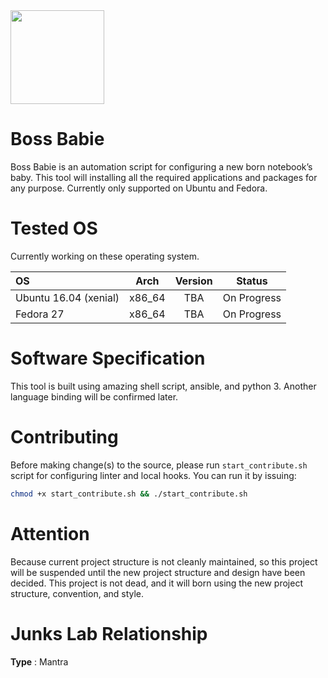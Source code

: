 <img src="https://vignette.wikia.nocookie.net/dreamworks/images/8/88/Boss-Image-400.png/revision/latest?cb=20170613004356" width="150">

# Boss Babie

Boss Babie is an automation script for configuring a new born notebook’s baby. This tool will installing all the required applications and packages for any purpose. Currently only supported on Ubuntu and Fedora.

# Tested OS

Currently working on these operating system.

| OS   | Arch | Version | Status |
| :--- | :--: | :-----: | :----: |
| Ubuntu 16.04 (xenial) | x86_64 | TBA | On Progress |
| Fedora 27 | x86_64 | TBA | On Progress |

# Software Specification

This tool is built using amazing shell script, ansible, and python 3. Another language binding will be confirmed later.

# Contributing

Before making change(s) to the source, please run `start_contribute.sh` script for configuring linter and local hooks. You can run it by issuing:

```bash
chmod +x start_contribute.sh && ./start_contribute.sh
```

# Attention

Because current project structure is not cleanly maintained, so this project will be suspended until the new project structure and design have been decided. This project is not dead, and it will born using the new project structure, convention, and style.

# Junks Lab Relationship

**Type** : Mantra
